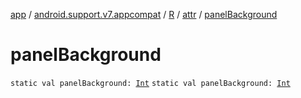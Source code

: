 [app](../../../index.md) / [android.support.v7.appcompat](../../index.md) / [R](../index.md) / [attr](index.md) / [panelBackground](./panel-background.md)

# panelBackground

`static val panelBackground: `[`Int`](https://kotlinlang.org/api/latest/jvm/stdlib/kotlin/-int/index.html)
`static val panelBackground: `[`Int`](https://kotlinlang.org/api/latest/jvm/stdlib/kotlin/-int/index.html)